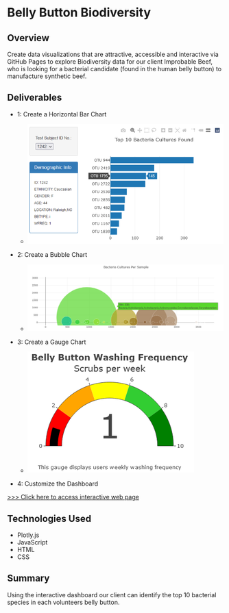 # Belly Button Biodiversity

## Overview
Create data visualizations that are attractive, accessible and interactive via GitHub Pages to explore Biodiversity data for our client Improbable Beef, who is looking for a bacterial candidate (found in the human belly button) to manufacture synthetic beef.

## Deliverables

-   1: Create a Horizontal Bar Chart
    -   ![example of interactive bar char for ID 1242](images/bar.PNG)

-   2: Create a Bubble Chart
    -   ![bubble chart](images/bubble.png)

-   3: Create a Gauge Chart
    -   ![washing gauge](images/gauge.PNG)

-   4: Customize the Dashboard

[>>> Click here to access interactive web page](https://lnharvin.github.io/plotly_charting/)

## Technologies Used

* Plotly.js
* JavaScript
* HTML
* CSS

## Summary

Using the interactive dashboard our client can identify the top 10 bacterial species in each volunteers belly button. 
